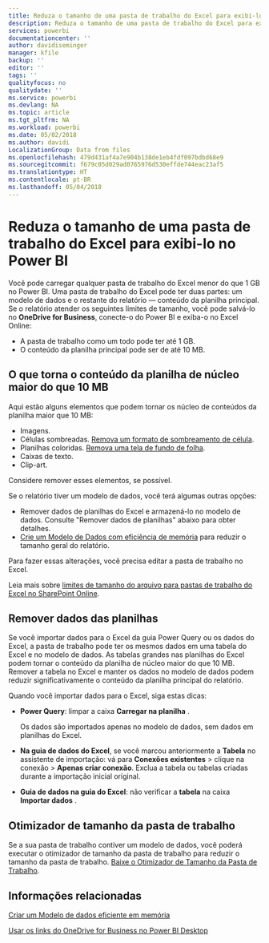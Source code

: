 ```yaml
---
title: Reduza o tamanho de uma pasta de trabalho do Excel para exibi-lo no Power BI
description: Reduza o tamanho de uma pasta de trabalho do Excel para exibi-lo no Power BI
services: powerbi
documentationcenter: ''
author: davidiseminger
manager: kfile
backup: ''
editor: ''
tags: ''
qualityfocus: no
qualitydate: ''
ms.service: powerbi
ms.devlang: NA
ms.topic: article
ms.tgt_pltfrm: NA
ms.workload: powerbi
ms.date: 05/02/2018
ms.author: davidi
LocalizationGroup: Data from files
ms.openlocfilehash: 479d431af4a7e904b138de1eb4fdf097bdbd68e9
ms.sourcegitcommit: f679c05d029ad0765976d530effde744eac23af5
ms.translationtype: HT
ms.contentlocale: pt-BR
ms.lasthandoff: 05/04/2018
---
```

# <a name="reduce-the-size-of-an-excel-workbook-to-view-it-in-power-bi"></a>Reduza o tamanho de uma pasta de trabalho do Excel para exibi-lo no Power BI
Você pode carregar qualquer pasta de trabalho do Excel menor do que 1 GB no Power BI. Uma pasta de trabalho do Excel pode ter duas partes: um modelo de dados e o restante do relatório — conteúdo da planilha principal. Se o relatório atender os seguintes limites de tamanho, você pode salvá-lo no **OneDrive for Business**, conecte-o do Power BI e exiba-o no Excel Online:

* A pasta de trabalho como um todo pode ter até 1 GB.
* O conteúdo da planilha principal pode ser de até 10 MB.

## <a name="what-makes-core-worksheet-contents-larger-than-10-mb"></a>O que torna o conteúdo da planilha de núcleo maior do que 10 MB
Aqui estão alguns elementos que podem tornar os núcleo de conteúdos da planilha maior que 10 MB:

* Imagens.
* Células sombreadas. [Remova um formato de sombreamento de célula](https://support.office.com/article/Add-or-change-the-background-color-of-cells-ac10f131-b847-428f-b656-d65375fb815e).
* Planilhas coloridas. [Remova uma tela de fundo de folha](https://support.office.com/en-US/article/add-or-remove-a-sheet-background-3577a762-8450-4556-96a2-cc265abc00a8).
* Caixas de texto.
* Clip-art.

Considere remover esses elementos, se possível. 

Se o relatório tiver um modelo de dados, você terá algumas outras opções: 

* Remover dados de planilhas do Excel e armazená-lo no modelo de dados. Consulte "Remover dados de planilhas" abaixo para obter detalhes. 
* [Crie um Modelo de Dados com eficiência de memória](https://support.office.com/article/Create-a-memory-efficient-Data-Model-using-Excel-2013-and-the-Power-Pivot-add-in-951c73a9-21c4-46ab-9f5e-14a2833b6a70) para reduzir o tamanho geral do relatório.

Para fazer essas alterações, você precisa editar a pasta de trabalho no Excel.

Leia mais sobre [limites de tamanho do arquivo para pastas de trabalho do Excel no SharePoint Online](https://support.office.com/article/File-size-limits-for-workbooks-in-SharePoint-Online-9e5bc6f8-018f-415a-b890-5452687b325e).

## <a name="remove-data-from-worksheets"></a>Remover dados das planilhas
Se você importar dados para o Excel da guia Power Query ou os dados do Excel, a pasta de trabalho pode ter os mesmos dados em uma tabela do Excel e no modelo de dados. As tabelas grandes nas planilhas do Excel podem tornar o conteúdo da planilha de núcleo maior do que 10 MB. Remover a tabela no Excel e manter os dados no modelo de dados podem reduzir significativamente o conteúdo da planilha principal do relatório. 

Quando você importar dados para o Excel, siga estas dicas:

* **Power Query**: limpar a caixa **Carregar na planilha** .
  
  Os dados são importados apenas no modelo de dados, sem dados em planilhas do Excel.
* **Na guia de dados do Excel**, se você marcou anteriormente a **Tabela** no assistente de importação: vá para **Conexões existentes** \> clique na conexão \> **Apenas criar conexão**. Exclua a tabela ou tabelas criadas durante a importação inicial original.
* **Guia de dados na guia do Excel**: não verificar a **tabela** na caixa **Importar dados** .

## <a name="workbook-size-optimizer"></a>Otimizador de tamanho da pasta de trabalho
Se a sua pasta de trabalho contiver um modelo de dados, você poderá executar o otimizador de tamanho da pasta de trabalho para reduzir o tamanho da pasta de trabalho. [Baixe o Otimizador de Tamanho da Pasta de Trabalho](https://www.microsoft.com/en-us/download/details.aspx?id=38793).

## <a name="related-info"></a>Informações relacionadas
[Criar um Modelo de dados eficiente em memória](https://support.office.com/article/Create-a-memory-efficient-Data-Model-using-Excel-2013-and-the-Power-Pivot-add-in-951c73a9-21c4-46ab-9f5e-14a2833b6a70)

[Usar os links do OneDrive for Business no Power BI Desktop](desktop-use-onedrive-business-links.md)


